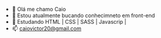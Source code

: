 - 👋 Olá me chamo Caio
- 👀 Estou atualmente bucando conhecimneto em front-end
- 🌱 Estudando HTML | CSS | SASS | Javascrip |
- 📫 caiovictor20@gmail.com

